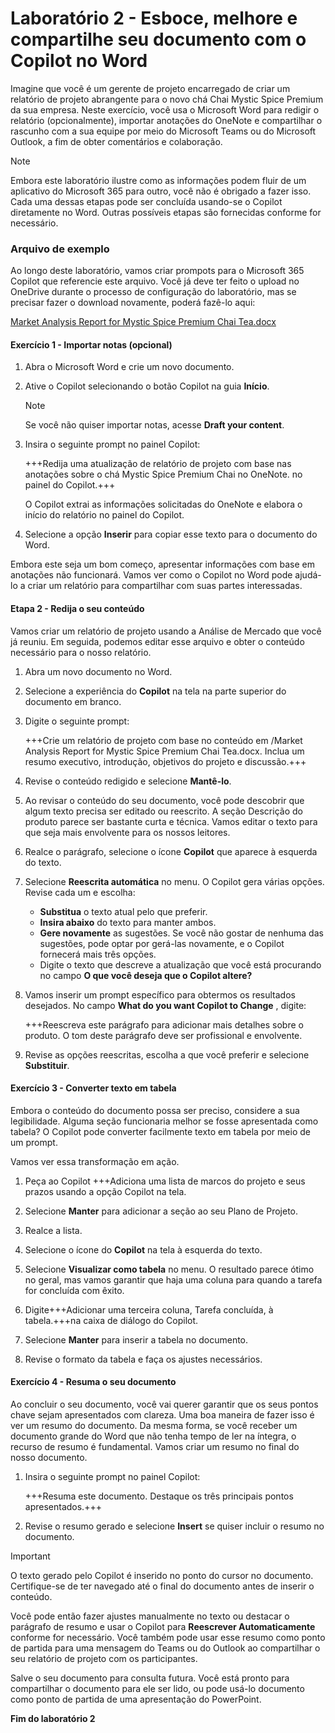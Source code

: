 # Laboratório 2 - Esboce, melhore e compartilhe seu documento com o Copilot no Word

Imagine que você é um gerente de projeto encarregado de criar um relatório de projeto abrangente para o novo chá Chai Mystic Spice Premium da sua empresa. Neste exercício, você usa o Microsoft Word para redigir o relatório (opcionalmente), importar anotações do OneNote e compartilhar o rascunho com a sua equipe por meio do Microsoft Teams ou do Microsoft Outlook, a fim de obter comentários e colaboração.

> [!NOTE]
> Embora este laboratório ilustre como as informações podem fluir de um aplicativo do Microsoft 365 para outro, você não é obrigado a fazer isso. Cada uma dessas etapas pode ser concluída usando-se o Copilot diretamente no Word. Outras possíveis etapas são fornecidas conforme for necessário.

### Arquivo de exemplo

Ao longo deste laboratório, vamos criar prompots para o Microsoft 365 Copilot que referencie este arquivo. Você já deve ter feito o upload no OneDrive durante o processo de configuração do laboratório, mas se precisar fazer o download novamente, poderá fazê-lo aqui:

[Market Analysis Report for Mystic Spice Premium Chai Tea.docx](https://go.microsoft.com/fwlink/?linkid=2268826)

#### Exercício 1 - Importar notas (opcional)

1. Abra o Microsoft Word e crie um novo documento.

1. Ative o Copilot selecionando o botão Copilot na guia **Início**.

    > [!NOTE]
    > Se você não quiser importar notas, acesse **Draft your content**.

1. Insira o seguinte prompt no painel Copilot:

    +++Redija uma atualização de relatório de projeto com base nas anotações sobre o chá Mystic Spice Premium Chai no OneNote. no painel do Copilot.+++

    O Copilot extrai as informações solicitadas do OneNote e elabora o início do relatório no painel do Copilot.

1. Selecione a opção **Inserir** para copiar esse texto para o documento do Word.

Embora este seja um bom começo, apresentar informações com base em anotações não funcionará. Vamos ver como o Copilot no Word pode ajudá-lo a criar um relatório para compartilhar com suas partes interessadas.

#### Etapa 2 - Redija o seu conteúdo

Vamos criar um relatório de projeto usando a Análise de Mercado que você já reuniu. Em seguida, podemos editar esse arquivo e obter o conteúdo necessário para o nosso relatório.

1. Abra um novo documento no Word.

1. Selecione a experiência do **Copilot** na tela na parte superior do documento em branco.

1. Digite o seguinte prompt:

    +++Crie um relatório de projeto com base no conteúdo em /Market Analysis Report for Mystic Spice Premium Chai Tea.docx. Inclua um resumo executivo, introdução, objetivos do projeto e discussão.+++

1. Revise o conteúdo redigido e selecione **Mantê-lo**.

1. Ao revisar o conteúdo do seu documento, você pode descobrir que algum texto precisa ser editado ou reescrito. A seção Descrição do produto parece ser bastante curta e técnica. Vamos editar o texto para que seja mais envolvente para os nossos leitores.

1. Realce o parágrafo, selecione o ícone **Copilot** que aparece à esquerda do texto.

1. Selecione **Reescrita automática** no menu. O Copilot gera várias opções. Revise cada um e escolha:

    - **Substitua** o texto atual pelo que preferir.
    - **Insira abaixo** do texto para manter ambos.
    - **Gere novamente** as sugestões. Se você não gostar de nenhuma das sugestões, pode optar por gerá-las novamente, e o Copilot fornecerá mais três opções.
    - Digite o texto que descreve a atualização que você está procurando no campo **O que você deseja que o Copilot altere?**

1. Vamos inserir um prompt específico para obtermos os resultados desejados. No campo **What do you want Copilot to Change** , digite:

    +++Reescreva este parágrafo para adicionar mais detalhes sobre o produto. O tom deste parágrafo deve ser profissional e envolvente.

1. Revise as opções reescritas, escolha a que você preferir e selecione **Substituir**.

#### Exercício 3 - Converter texto em tabela

Embora o conteúdo do documento possa ser preciso, considere a sua legibilidade. Alguma seção funcionaria melhor se fosse apresentada como tabela? O Copilot pode converter facilmente texto em tabela por meio de um prompt.

Vamos ver essa transformação em ação.

1. Peça ao Copilot +++Adiciona uma lista de marcos do projeto e seus prazos usando a opção Copilot na tela.

1. Selecione **Manter** para adicionar a seção ao seu Plano de Projeto.

1. Realce a lista.

1. Selecione o ícone do **Copilot** na tela à esquerda do texto.

1. Selecione **Visualizar como tabela** no menu. O resultado parece ótimo no geral, mas vamos garantir que haja uma coluna para quando a tarefa for concluída com êxito.

1. Digite+++Adicionar uma terceira coluna, Tarefa concluída, à tabela.+++na caixa de diálogo do Copilot.

1. Selecione **Manter** para inserir a tabela no documento.

1. Revise o formato da tabela e faça os ajustes necessários.

#### Exercício 4 - Resuma o seu documento

Ao concluir o seu documento, você vai querer garantir que os seus pontos chave sejam apresentados com clareza. Uma boa maneira de fazer isso é ver um resumo do documento. Da mesma forma, se você receber um documento grande do Word que não tenha tempo de ler na íntegra, o recurso de resumo é fundamental. Vamos criar um resumo no final do nosso documento.

1. Insira o seguinte prompt no painel Copilot:

    +++Resuma este documento. Destaque os três principais pontos apresentados.+++

1. Revise o resumo gerado e selecione **Insert** se quiser incluir o resumo no documento.

> [!IMPORTANT]
> O texto gerado pelo Copilot é inserido no ponto do cursor no documento. Certifique-se de ter navegado até o final do documento antes de inserir o conteúdo.

Você pode então fazer ajustes manualmente no texto ou destacar o parágrafo de resumo e usar o Copilot para **Reescrever Automaticamente** conforme for necessário. Você também pode usar esse resumo como ponto de partida para uma mensagem do Teams ou do Outlook ao compartilhar o seu relatório de projeto com os participantes.

Salve o seu documento para consulta futura. Você está pronto para compartilhar o documento para ele ser lido, ou pode usá-lo documento como ponto de partida de uma apresentação do PowerPoint.

**Fim do laboratório 2**